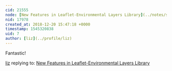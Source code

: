 ```yaml
---
cid: 21555
node: [New Features in Leaflet-Environmental Layers Library](../notes/sagarpreet/12-20-2018/new-features-in-leaflet-environmental-layers)
nid: 17978
created_at: 2018-12-20 15:47:18 +0000
timestamp: 1545320838
uid: 7
author: [liz](../profile/liz)
---
```


 Fantastic!

[liz](../profile/liz) replying to: [New Features in Leaflet-Environmental Layers Library](../notes/sagarpreet/12-20-2018/new-features-in-leaflet-environmental-layers)

